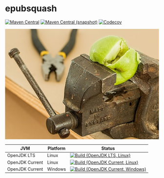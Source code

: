 epubsquash
===

[![Maven Central](https://img.shields.io/maven-central/v/one.lfa/one.lfa.epubsquash.svg?style=flat-square)](http://search.maven.org/#search%7Cga%7C1%7Cg%3A%22one.lfa.epubsquash%22)
[![Maven Central (snapshot)](https://img.shields.io/nexus/s/https/oss.sonatype.org/one.lfa/one.lfa.epubsquash.svg?style=flat-square)](https://oss.sonatype.org/content/repositories/snapshots/one/lfa/epubsquash/)
[![Codecov](https://img.shields.io/codecov/c/github/AULFA/epubsquash.svg?style=flat-square)](https://codecov.io/gh/AULFA/epubsquash)

![epubsquash](./src/site/resources/epubsquash.jpg?raw=true)

| JVM             | Platform | Status |
|-----------------|----------|--------|
| OpenJDK LTS     | Linux    | [![Build (OpenJDK LTS, Linux)](https://img.shields.io/github/workflow/status/AULFA/epubsquash/main-openjdk_lts-linux)](https://github.com/AULFA/epubsquash/actions?query=workflow%3Amain-openjdk_lts-linux) |
| OpenJDK Current | Linux    | [![Build (OpenJDK Current, Linux)](https://img.shields.io/github/workflow/status/AULFA/epubsquash/main-openjdk_current-linux)](https://github.com/AULFA/epubsquash/actions?query=workflow%3Amain-openjdk_current-linux)
| OpenJDK Current | Windows  | [![Build (OpenJDK Current, Windows)](https://img.shields.io/github/workflow/status/AULFA/epubsquash/main-openjdk_current-windows)](https://github.com/AULFA/epubsquash/actions?query=workflow%3Amain-openjdk_current-windows)

